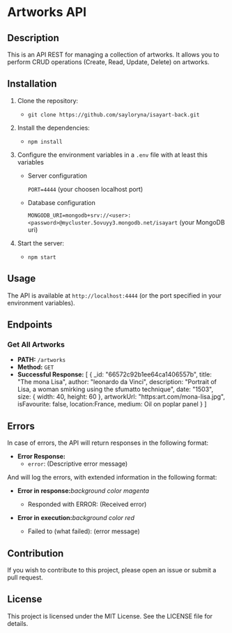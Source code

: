 # Artworks API

## Description

This is an API REST for managing a collection of artworks. It allows you to perform CRUD operations (Create, Read, Update, Delete) on artworks.

## Installation

1. Clone the repository:

   - `git clone https://github.com/sayloryna/isayart-back.git`

2. Install the dependencies:

   - `npm install`

3. Configure the environment variables in a `.env` file with at least this variables

   - Server configuration

     `PORT=4444`
     (your choosen localhost port)

   - Database configuration

     `MONGODB_URI=mongodb+srv://<user>:<password>@mycluster.5ovuyy3.mongodb.net/isayart`
     (your MongoDB uri)

4. Start the server:
   - `npm start`

## Usage

The API is available at `http://localhost:4444` (or the port specified in your environment variables).

## Endpoints

### Get All Artworks

- **PATH:** `/artworks`
- **Method:** `GET`
- **Successful Response:**
  [
  {
  _id: "66572c92b1ee64ca1406557b",
  title: "The mona Lisa",
  author: "leonardo da Vinci",
  description: "Portrait of Lisa, a woman smirking using the sfumatto technique",
  date: "1503",
  size: {
  width: 40,
  height: 60
  },
  artworkUrl: "https:art.com/mona-lisa.jpg",
  isFavourite: false,
  location:France,
  medium: Oil on poplar panel
  }
  ]

## Errors

In case of errors, the API will return responses in the following format:

- **Error Response:**
  - `error`: (Descriptive error message)

And will log the errors, with extended information in the following format:

- **Error in response:**_background color magenta_

  - Responded with ERROR: (Received error)

- **Error in execution:**_background color red_
  - Failed to (what failed): (error message)

## Contribution

If you wish to contribute to this project, please open an issue or submit a pull request.

## License

This project is licensed under the MIT License. See the LICENSE file for details.
